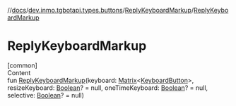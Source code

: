 //[docs](../../../index.md)/[dev.inmo.tgbotapi.types.buttons](../index.md)/[ReplyKeyboardMarkup](index.md)/[ReplyKeyboardMarkup](-reply-keyboard-markup.md)



# ReplyKeyboardMarkup  
[common]  
Content  
fun [ReplyKeyboardMarkup](-reply-keyboard-markup.md)(keyboard: [Matrix](../index.md#%5Bdev.inmo.tgbotapi.types.buttons%2FMatrix%2F%2F%2FPointingToDeclaration%2F%5D%2FClasslikes%2F625018081)<[KeyboardButton](../-keyboard-button/index.md)>, resizeKeyboard: [Boolean](https://kotlinlang.org/api/latest/jvm/stdlib/kotlin/-boolean/index.html)? = null, oneTimeKeyboard: [Boolean](https://kotlinlang.org/api/latest/jvm/stdlib/kotlin/-boolean/index.html)? = null, selective: [Boolean](https://kotlinlang.org/api/latest/jvm/stdlib/kotlin/-boolean/index.html)? = null)  



